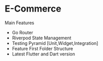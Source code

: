 ﻿# E-Commerce
Main Features 
- Go Router
- Riverpod State Management
- Testing Pyramid [Unit,Widget,Integration] 
- Feature First Folder Structure 
- Latest Flutter and Dart version
